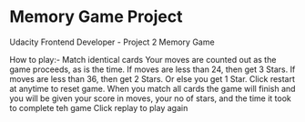 # Memory Game Project

Udacity Frontend Developer - Project 2 Memory Game

How to play:-
Match identical cards
Your moves are counted out as the game proceeds, as is the time.
If moves are less than 24, then get 3 Stars.
If moves are less than 36, then get 2 Stars.
Or else you get 1 Star.
Click restart  at anytime to reset game.
When you match all cards the game will finish and you will be given your score in moves, your no of stars, and the time it took to complete teh game
Click replay to play again